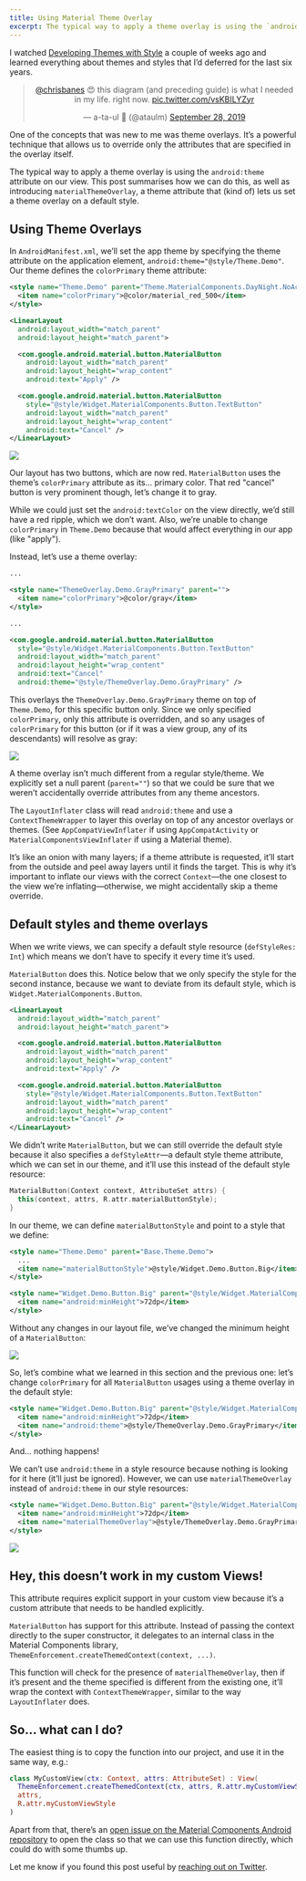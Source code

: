 ```yaml
---
title: Using Material Theme Overlay
excerpt: The typical way to apply a theme overlay is using the `android:theme` attribute on our view. This post summarises how we can do this, as well as introducing `materialThemeOverlay`, a theme attribute that (kind of) lets us set a theme overlay on a default style.
---
```


I watched [Developing Themes with Style](https://chris.banes.dev/talks/2019/developing-themes-with-style/) a couple of weeks ago and learned everything about themes and styles that I’d deferred for the last six years.

<center>
<blockquote class="twitter-tweet" data-dnt="true" data-theme="light"><p lang="en" dir="ltr"><a href="https://twitter.com/chrisbanes?ref_src=twsrc%5Etfw">@chrisbanes</a> 😍 this diagram (and preceding guide) is what I needed in my life. right now. <a href="https://t.co/vsKBILYZyr">pic.twitter.com/vsKBILYZyr</a></p>&mdash; a-ta-ul 🎫 (@ataulm) <a href="https://twitter.com/ataulm/status/1178072218317852672?ref_src=twsrc%5Etfw">September 28, 2019</a></blockquote>
</center>

One of the concepts that was new to me was theme overlays. It’s a powerful technique that allows us to override only the attributes that are specified in the overlay itself.

The typical way to apply a theme overlay is using the `android:theme` attribute on our view. This post summarises how we can do this, as well as introducing `materialThemeOverlay`, a theme attribute that (kind of) lets us set a theme overlay on a default style.

## Using Theme Overlays

In `AndroidManifest.xml`, we’ll set the app theme by specifying the theme attribute on the application element, `android:theme="@style/Theme.Demo"`. Our theme defines the `colorPrimary` theme attribute:

```xml
<style name="Theme.Demo" parent="Theme.MaterialComponents.DayNight.NoActionBar">
  <item name="colorPrimary">@color/material_red_500</item>
</style>
```

```xml
<LinearLayout
  android:layout_width="match_parent"
  android:layout_height="match_parent">

  <com.google.android.material.button.MaterialButton
    android:layout_width="match_parent"
    android:layout_height="wrap_content"
    android:text="Apply" />

  <com.google.android.material.button.MaterialButton
    style="@style/Widget.MaterialComponents.Button.TextButton"
    android:layout_width="match_parent"
    android:layout_height="wrap_content"
    android:text="Cancel" />
</LinearLayout>
```

![](/images/material-theme-overlay/red-ripple.gif)

Our layout has two buttons, which are now red. `MaterialButton` uses the theme’s `colorPrimary` attribute as its... primary color. That red "cancel" button is very prominent though, let’s change it to gray.

While we could just set the `android:textColor` on the view directly, we’d still have a red ripple, which we don’t want. Also, we’re unable to change `colorPrimary` in `Theme.Demo` because that would affect everything in our app (like "apply").

Instead, let’s use a theme overlay:

```xml
...

<style name="ThemeOverlay.Demo.GrayPrimary" parent="">
  <item name="colorPrimary">@color/gray</item>
</style>
```

```xml
...

<com.google.android.material.button.MaterialButton
  style="@style/Widget.MaterialComponents.Button.TextButton"
  android:layout_width="match_parent"
  android:layout_height="wrap_content"
  android:text="Cancel"
  android:theme="@style/ThemeOverlay.Demo.GrayPrimary" />
```

This overlays the `ThemeOverlay.Demo.GrayPrimary` theme on top of `Theme.Demo`, for this specific button only. Since we only specified `colorPrimary`, only this attribute is overridden, and so any usages of `colorPrimary` for this button (or if it was a view group, any of its descendants) will resolve as gray:

![](/images/material-theme-overlay/gray-ripple.gif)

A theme overlay isn’t much different from a regular style/theme. We explicitly set a null parent (`parent=""`) so that we could be sure that we weren’t accidentally override attributes from any theme ancestors.

The `LayoutInflater` class will read `android:theme` and use a `ContextThemeWrapper` to layer this overlay on top of any ancestor overlays or themes. (See `AppCompatViewInflater` if using `AppCompatActivity` or `MaterialComponentsViewInflater` if using a Material theme).

It’s like an onion with many layers; if a theme attribute is requested, it’ll start from the outside and peel away layers until it finds the target. This is why it’s important to inflate our views with the correct `Context`—the one closest to the view we’re inflating—otherwise, we might accidentally skip a theme override.

## Default styles and theme overlays

When we write views, we can specify a default style resource (`defStyleRes: Int`) which means we don’t have to specify it every time it’s used.

`MaterialButton` does this. Notice below that we only specify the style for the second instance, because we want to deviate from its default style, which is `Widget.MaterialComponents.Button`.

```xml
<LinearLayout
  android:layout_width="match_parent"
  android:layout_height="match_parent">

  <com.google.android.material.button.MaterialButton
    android:layout_width="match_parent"
    android:layout_height="wrap_content"
    android:text="Apply" />

  <com.google.android.material.button.MaterialButton
    style="@style/Widget.MaterialComponents.Button.TextButton"
    android:layout_width="match_parent"
    android:layout_height="wrap_content"
    android:text="Cancel" />
</LinearLayout>
```

We didn’t write `MaterialButton`, but we can still override the default style because it also specifies a `defStyleAttr`—a default style theme attribute, which we can set in our theme, and it’ll use this instead of the default style resource:

```kotlin
MaterialButton(Context context, AttributeSet attrs) {
  this(context, attrs, R.attr.materialButtonStyle);
}
```

In our theme, we can define `materialButtonStyle` and point to a style that we define:

```xml
<style name="Theme.Demo" parent="Base.Theme.Demo">
  ...
  <item name="materialButtonStyle">@style/Widget.Demo.Button.Big</item>
</style>

<style name="Widget.Demo.Button.Big" parent="@style/Widget.MaterialComponents.Button">
  <item name="android:minHeight">72dp</item>
</style>
```

Without any changes in our layout file, we’ve changed the minimum height of a `MaterialButton`:

![](/images/material-theme-overlay/big-button.png)

So, let’s combine what we learned in this section and the previous one: let’s change `colorPrimary` for all `MaterialButton` usages using a theme overlay in the default style:

```xml
<style name="Widget.Demo.Button.Big" parent="@style/Widget.MaterialComponents.Button">
  <item name="android:minHeight">72dp</item>
  <item name="android:theme">@style/ThemeOverlay.Demo.GrayPrimary</item>
</style>
```

And... nothing happens!

We can’t use `android:theme` in a style resource because nothing is looking for it here (it’ll just be ignored). However, we can use `materialThemeOverlay` instead of `android:theme` in our style resources:

```xml
<style name="Widget.Demo.Button.Big" parent="@style/Widget.MaterialComponents.Button">
  <item name="android:minHeight">72dp</item>
  <item name="materialThemeOverlay">@style/ThemeOverlay.Demo.GrayPrimary</item>
</style>
```

![](/images/material-theme-overlay/big-gray-button.png)

## Hey, this doesn’t work in my custom Views!

This attribute requires explicit support in your custom view because it’s a custom attribute that needs to be handled explicitly.

`MaterialButton` has support for this attribute. Instead of passing the context directly to the super constructor, it delegates to an internal class in the Material Components library, `ThemeEnforcement.createThemedContext(context, ...)`.

This function will check for the presence of `materialThemeOverlay`, then if it’s present and the theme specified is different from the existing one, it’ll wrap the context with `ContextThemeWrapper`, similar to the way `LayoutInflater` does.

## So... what can I do?

The easiest thing is to copy the function into our project, and use it in the same way, e.g.:

```kotlin
class MyCustomView(ctx: Context, attrs: AttributeSet) : View(
  ThemeEnforcement.createThemedContext(ctx, attrs, R.attr.myCustomViewStyle, 0),
  attrs,
  R.attr.myCustomViewStyle
)
```

Apart from that, there’s an [open issue on the Material Components Android repository](https://github.com/material-components/material-components-android/issues/665) to open the class so that we can use this function directly, which could do with some thumbs up.

Let me know if you found this post useful by [reaching out on Twitter](https://twitter.com/ataulm/status/1183681155423526913).
